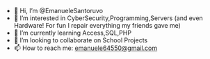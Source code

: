 - 👋 Hi, I’m @EmanueleSantoruvo
- 👀 I’m interested in CyberSecurity,Programming,Servers (and even Hardware! For fun I repair everything my friends gave me)
- 🌱 I’m currently learning Access,SQL,PHP
- 💞️ I’m looking to collaborate on School Projects
- 📫 How to reach me: emanuele64550@gmail.com



